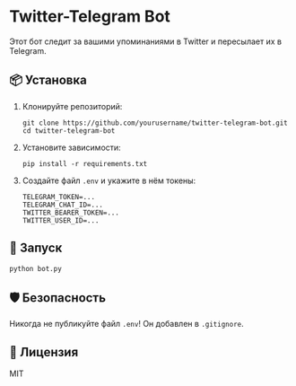 # Twitter-Telegram Bot

Этот бот следит за вашими упоминаниями в Twitter и пересылает их в Telegram.

## 📦 Установка

1. Клонируйте репозиторий:
   ```
   git clone https://github.com/yourusername/twitter-telegram-bot.git
   cd twitter-telegram-bot
   ```

2. Установите зависимости:
   ```
   pip install -r requirements.txt
   ```

3. Создайте файл `.env` и укажите в нём токены:

   ```
   TELEGRAM_TOKEN=...
   TELEGRAM_CHAT_ID=...
   TWITTER_BEARER_TOKEN=...
   TWITTER_USER_ID=...
   ```

## 🚀 Запуск

```bash
python bot.py
```

## 🛡 Безопасность

Никогда не публикуйте файл `.env`! Он добавлен в `.gitignore`.

## 📄 Лицензия

MIT